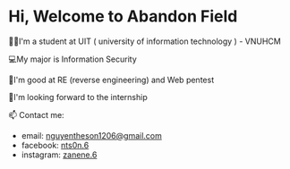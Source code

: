 # Hi, Welcome to Abandon Field
 👨‍🎓I'm a student at UIT ( university of information technology ) - VNUHCM 
 
 💻My major is Information Security 
 
 🔭I'm good at RE (reverse engineering) and Web pentest 
 
 🤔I'm looking forward to the internship 
 
 📫 Contact me:
 - email: nguyentheson1206@gmail.com
 - facebook: [nts0n.6](https://www.facebook.com/gemini.062112/)
 - instagram: [zanene.6](https://www.instagram.com/zanene.6/)

<!--
**nts0n/nts0n** is a ✨ _special_ ✨ repository because its `README.md` (this file) appears on your GitHub profile.


Here are some ideas to get you started:

- 🔭 I’m currently working on ...
- 🌱 I’m currently learning ...
- 👯 I’m looking to collaborate on ...
- 🤔 I’m looking for help with ...
- 💬 Ask me about ...
- 📫 How to reach me: ...
- 😄 Pronouns: ...
- ⚡ Fun fact: ...
-->
